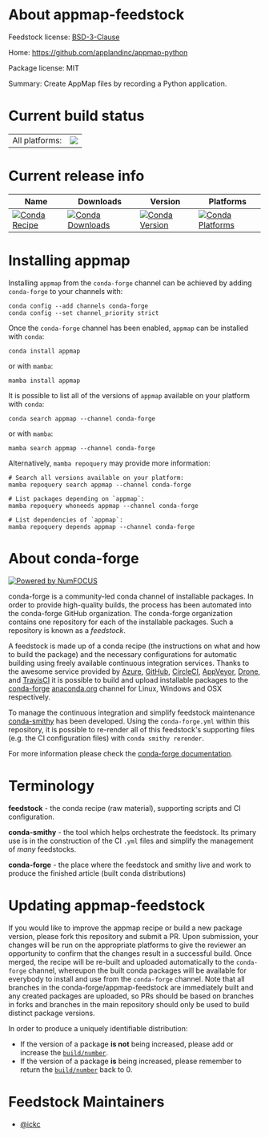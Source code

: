 About appmap-feedstock
======================

Feedstock license: [BSD-3-Clause](https://github.com/conda-forge/appmap-feedstock/blob/main/LICENSE.txt)

Home: https://github.com/applandinc/appmap-python

Package license: MIT

Summary: Create AppMap files by recording a Python application.

Current build status
====================


<table><tr><td>All platforms:</td>
    <td>
      <a href="https://dev.azure.com/conda-forge/feedstock-builds/_build/latest?definitionId=12478&branchName=main">
        <img src="https://dev.azure.com/conda-forge/feedstock-builds/_apis/build/status/appmap-feedstock?branchName=main">
      </a>
    </td>
  </tr>
</table>

Current release info
====================

| Name | Downloads | Version | Platforms |
| --- | --- | --- | --- |
| [![Conda Recipe](https://img.shields.io/badge/recipe-appmap-green.svg)](https://anaconda.org/conda-forge/appmap) | [![Conda Downloads](https://img.shields.io/conda/dn/conda-forge/appmap.svg)](https://anaconda.org/conda-forge/appmap) | [![Conda Version](https://img.shields.io/conda/vn/conda-forge/appmap.svg)](https://anaconda.org/conda-forge/appmap) | [![Conda Platforms](https://img.shields.io/conda/pn/conda-forge/appmap.svg)](https://anaconda.org/conda-forge/appmap) |

Installing appmap
=================

Installing `appmap` from the `conda-forge` channel can be achieved by adding `conda-forge` to your channels with:

```
conda config --add channels conda-forge
conda config --set channel_priority strict
```

Once the `conda-forge` channel has been enabled, `appmap` can be installed with `conda`:

```
conda install appmap
```

or with `mamba`:

```
mamba install appmap
```

It is possible to list all of the versions of `appmap` available on your platform with `conda`:

```
conda search appmap --channel conda-forge
```

or with `mamba`:

```
mamba search appmap --channel conda-forge
```

Alternatively, `mamba repoquery` may provide more information:

```
# Search all versions available on your platform:
mamba repoquery search appmap --channel conda-forge

# List packages depending on `appmap`:
mamba repoquery whoneeds appmap --channel conda-forge

# List dependencies of `appmap`:
mamba repoquery depends appmap --channel conda-forge
```


About conda-forge
=================

[![Powered by
NumFOCUS](https://img.shields.io/badge/powered%20by-NumFOCUS-orange.svg?style=flat&colorA=E1523D&colorB=007D8A)](https://numfocus.org)

conda-forge is a community-led conda channel of installable packages.
In order to provide high-quality builds, the process has been automated into the
conda-forge GitHub organization. The conda-forge organization contains one repository
for each of the installable packages. Such a repository is known as a *feedstock*.

A feedstock is made up of a conda recipe (the instructions on what and how to build
the package) and the necessary configurations for automatic building using freely
available continuous integration services. Thanks to the awesome service provided by
[Azure](https://azure.microsoft.com/en-us/services/devops/), [GitHub](https://github.com/),
[CircleCI](https://circleci.com/), [AppVeyor](https://www.appveyor.com/),
[Drone](https://cloud.drone.io/welcome), and [TravisCI](https://travis-ci.com/)
it is possible to build and upload installable packages to the
[conda-forge](https://anaconda.org/conda-forge) [anaconda.org](https://anaconda.org/)
channel for Linux, Windows and OSX respectively.

To manage the continuous integration and simplify feedstock maintenance
[conda-smithy](https://github.com/conda-forge/conda-smithy) has been developed.
Using the ``conda-forge.yml`` within this repository, it is possible to re-render all of
this feedstock's supporting files (e.g. the CI configuration files) with ``conda smithy rerender``.

For more information please check the [conda-forge documentation](https://conda-forge.org/docs/).

Terminology
===========

**feedstock** - the conda recipe (raw material), supporting scripts and CI configuration.

**conda-smithy** - the tool which helps orchestrate the feedstock.
                   Its primary use is in the construction of the CI ``.yml`` files
                   and simplify the management of *many* feedstocks.

**conda-forge** - the place where the feedstock and smithy live and work to
                  produce the finished article (built conda distributions)


Updating appmap-feedstock
=========================

If you would like to improve the appmap recipe or build a new
package version, please fork this repository and submit a PR. Upon submission,
your changes will be run on the appropriate platforms to give the reviewer an
opportunity to confirm that the changes result in a successful build. Once
merged, the recipe will be re-built and uploaded automatically to the
`conda-forge` channel, whereupon the built conda packages will be available for
everybody to install and use from the `conda-forge` channel.
Note that all branches in the conda-forge/appmap-feedstock are
immediately built and any created packages are uploaded, so PRs should be based
on branches in forks and branches in the main repository should only be used to
build distinct package versions.

In order to produce a uniquely identifiable distribution:
 * If the version of a package **is not** being increased, please add or increase
   the [``build/number``](https://docs.conda.io/projects/conda-build/en/latest/resources/define-metadata.html#build-number-and-string).
 * If the version of a package **is** being increased, please remember to return
   the [``build/number``](https://docs.conda.io/projects/conda-build/en/latest/resources/define-metadata.html#build-number-and-string)
   back to 0.

Feedstock Maintainers
=====================

* [@ickc](https://github.com/ickc/)

